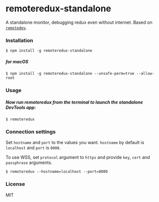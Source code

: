 remoteredux-standalone
================

A standalone monitor, debugging redux even without internet. Based on [`remotedev`](https://github.com/zalmoxisus/remotedev).

### Installation

```
$ npm install -g remoteredux-standalone
```

##### for macOS
```
$ npm install -g remoteredux-standalone --unsafe-perm=true --allow-root
```

### Usage

##### Now run remoteredux from the terminal to launch the standalone DevTools app:

```
$ remoteredux
```

### Connection settings

Set `hostname` and `port` to the values you want. `hostname` by default is `localhost` and `port` is `8000`.

To use WSS, set `protocol` argument to `https` and provide `key`, `cert` and `passphrase` arguments.
```
$ remoteredux --hostname=localhost --port=8000
```

### License 

MIT
